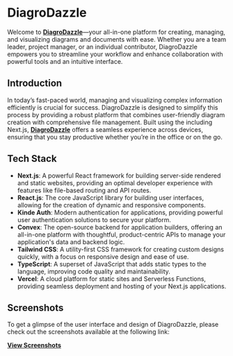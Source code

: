 # DiagroDazzle

Welcome to **[DiagroDazzle](https://diagro-dazzle.vercel.app/)**—your all-in-one platform for creating, managing, and visualizing diagrams and documents with ease. Whether you are a team leader, project manager, or an individual contributor, DiagroDazzle empowers you to streamline your workflow and enhance collaboration with powerful tools and an intuitive interface.

## Introduction

In today’s fast-paced world, managing and visualizing complex information efficiently is crucial for success. DiagroDazzle is designed to simplify this process by providing a robust platform that combines user-friendly diagram creation with comprehensive file management. Built using the including Next.js, **[DiagroDazzle](https://diagro-dazzle.vercel.app/)** offers a seamless experience across devices, ensuring that you stay productive whether you’re in the office or on the go.


## Tech Stack

- **Next.js**: A powerful React framework for building server-side rendered and static websites, providing an optimal developer experience with features like file-based routing and API routes.
- **React.js**: The core JavaScript library for building user interfaces, allowing for the creation of dynamic and responsive components.
- **Kinde Auth**: Modern authentication for applications, providing powerful user authentication solutions to secure your platform.
- **Convex**: The open-source backend for application builders, offering an all-in-one platform with thoughtful, product-centric APIs to manage your application's data and backend logic.
- **Tailwind CSS**: A utility-first CSS framework for creating custom designs quickly, with a focus on responsive design and ease of use.
- **TypeScript**: A superset of JavaScript that adds static types to the language, improving code quality and maintainability.
- **Vercel**: A cloud platform for static sites and Serverless Functions, providing seamless deployment and hosting of your Next.js applications.

## Screenshots

To get a glimpse of the user interface and design of DiagroDazzle, please check out the screenshots available at the following link:

**[View Screenshots](https://postimg.cc/gallery/wdV1sHR)**
